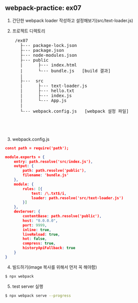## webpack-practice: ex07
1. 간단한 webpack loader 작성하고 설정해보기(src/text-loader.js)

2. 프로젝트 디렉토리
    <pre>
    /ex07
      ├--- package-lock.json
      ├--- package.json
      ├--- node-modules.json
      ├--- public
      |      ├--- index.html  
      |      └--- bundle.js   [build 결과]
      |
      ├---  src
      |      ├--- text-loader.js
      |      ├--- hello.txt
      |      ├--- index.js
      |      └--- App.js
      |
      └--- webpack.config.js   [webpack 설정 파일]
    <pre>

3. webpack.config.js
```json
const path = require('path');

module.exports = {
    entry: path.resolve('src/index.js'),
    output: {
        path: path.resolve('public'),
        filename: 'bundle.js'
    },
    module: {
        rules: [{
            test: /\.txt$/i,
            loader: path.resolve('src/text-loader.js')
        }]
    },
    devServer: {
        contentBase: path.resolve('public'),
        host: "0.0.0.0",
        port: 9999,
        inline: true,
        liveReload: true,
        hot: false,
        compress: true,
        historyApiFallback: true
    }
}
```

4. 빌드하기(image 복사를 위해서 먼저 꼭 해야함)
```bash
$ npx webpack 
```

5. test server 실행
```bash
$ npx webpack serve --progress
```




